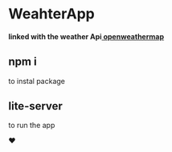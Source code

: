 

<h1>WeahterApp</h1>
<h4>linked with the weather Api<a href="https://openweathermap.org/"> openweathermap</a></h4>

<h2>npm i</h2>
<p>to instal package</p>
<h2>lite-server</h2>
<p>to run the app</p>

<p>❤️</p>
